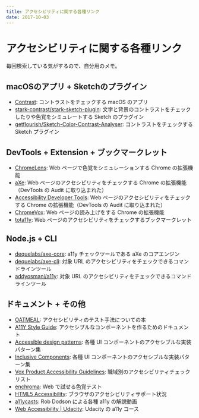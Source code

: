 ```yaml
---
title: アクセシビリティに関する各種リンク
date: 2017-10-03
---
```


# アクセシビリティに関する各種リンク

毎回検索している気がするので、自分用のメモ。

## macOSのアプリ + Sketchのプラグイン

- [Contrast](https://usecontrast.com/): コントラストをチェックする macOS のアプリ
- [stark-contrast/stark-sketch-plugin](https://github.com/stark-contrast/stark-sketch-plugin): 文字と背景のコントラストをチェックしたりや色覚をシミュレートする Sketch のプラグイン
- [getflourish/Sketch-Color-Contrast-Analyser](https://github.com/getflourish/Sketch-Color-Contrast-Analyser): コントラストをチェックする Sketch プラグイン

## DevTools + Extension + ブックマークレット

- [ChromeLens](https://chrome.google.com/webstore/detail/chromelens/idikgljglpfilbhaboonnpnnincjhjkd): Web ページで色覚をシミュレーションする Chrome の拡張機能
- [aXe](https://chrome.google.com/webstore/detail/axe/lhdoppojpmngadmnindnejefpokejbdd): Web ページのアクセシビリティをチェックする Chrome の拡張機能（DevTools の Audit に取り込まれた）
- [Accessibility Developer Tools](https://chrome.google.com/webstore/detail/accessibility-developer-t/fpkknkljclfencbdbgkenhalefipecmb): Web ページのアクセシビリティをチェックする Chrome の拡張機能（DevTools の Audit に取り込まれた）
- [ChromeVox](https://chrome.google.com/webstore/detail/chromevox/kgejglhpjiefppelpmljglcjbhoiplfn): Web ページの読み上げをする Chrome の拡張機能
- [tota11y](http://khan.github.io/tota11y/): Web ページのアクセシビリティをチェックするブックマークレット

## Node.js + CLI

- [dequelabs/axe-core](https://github.com/dequelabs/axe-core): a11y チェックツールである aXe のコアエンジン
- [dequelabs/axe-cli](https://github.com/dequelabs/axe-cli): 対象 URL のアクセシビリティをチェックできるコマンドラインツール
- [addyosmani/a11y](https://github.com/addyosmani/a11y): 対象 URL のアクセシビリティをチェックできるコマンドラインツール

## ドキュメント + その他

- [OATMEAL](https://ebay.gitbooks.io/oatmeal/): アクセシビリティのテスト手法についての本
- [A11Y Style Guide](http://a11y-style-guide.com/style-guide/): アクセシブルなコンポーネントを作るためのドキュメント
- [Accessible design patterns](http://design-patterns.tink.uk/): 各種 UI コンポーネントのアクセシブルな実装パターン集
- [Inclusive Components](https://inclusive-components.design/): 各種 UI コンポーネントのアクセシブルな実装パターン集
- [Vox Product Accessibility Guidelines](http://accessibility.voxmedia.com/): 職域別のアクセシビリティチェックリスト
- [enchroma](http://enchroma.com/test/instructions/): Web で試せる色覚テスト
- [HTML5 Accessibility](http://html5accessibility.com/): ブラウザのアクセシビリティサポート状況
- [a11ycasts](https://bit.ly/a11ycasts): Rob Dodson による各種 a11y の解説動画
- [Web Accessibility | Udacity](https://www.udacity.com/course/web-accessibility--ud891): Udacity の a11y コース
